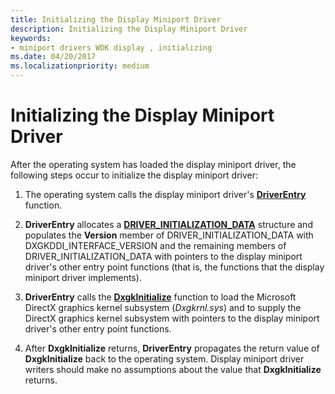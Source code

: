 ```yaml
---
title: Initializing the Display Miniport Driver
description: Initializing the Display Miniport Driver
keywords:
- miniport drivers WDK display , initializing
ms.date: 04/20/2017
ms.localizationpriority: medium
---
```


# Initializing the Display Miniport Driver


After the operating system has loaded the display miniport driver, the following steps occur to initialize the display miniport driver:

1.  The operating system calls the display miniport driver's [**DriverEntry**](./driverentry-of-display-miniport-driver.md) function.

2.  **DriverEntry** allocates a [**DRIVER\_INITIALIZATION\_DATA**](/windows-hardware/drivers/ddi/dispmprt/ns-dispmprt-_driver_initialization_data) structure and populates the **Version** member of DRIVER\_INITIALIZATION\_DATA with DXGKDDI\_INTERFACE\_VERSION and the remaining members of DRIVER\_INITIALIZATION\_DATA with pointers to the display miniport driver's other entry point functions (that is, the functions that the display miniport driver implements).

3.  **DriverEntry** calls the [**DxgkInitialize**](/windows-hardware/drivers/ddi/dispmprt/nf-dispmprt-dxgkinitialize) function to load the Microsoft DirectX graphics kernel subsystem (*Dxgkrnl.sys*) and to supply the DirectX graphics kernel subsystem with pointers to the display miniport driver's other entry point functions.

4.  After **DxgkInitialize** returns, **DriverEntry** propagates the return value of **DxgkInitialize** back to the operating system. Display miniport driver writers should make no assumptions about the value that **DxgkInitialize** returns.

